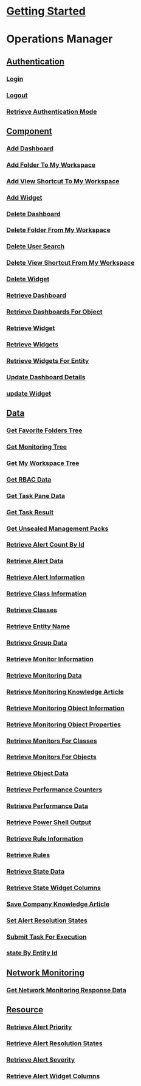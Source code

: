 # [Getting Started](../index.md)
# Operations Manager
## [Authentication](operationsmanager/Authentication.yml)
### [Login](operationsmanager/Authentication/Login.yml)
### [Logout](operationsmanager/Authentication/Logout.yml)
### [Retrieve Authentication Mode](operationsmanager/Authentication/RetrieveAuthenticationMode.yml)
## [Component](operationsmanager/Component.yml)
### [Add Dashboard](operationsmanager/Component/AddDashboard.yml)
### [Add Folder To My Workspace](operationsmanager/Component/AddFolderToMyWorkspace.yml)
### [Add View Shortcut To My Workspace](operationsmanager/Component/AddViewShortcutToMyWorkspace.yml)
### [Add Widget](operationsmanager/Component/AddWidget.yml)
### [Delete Dashboard](operationsmanager/Component/DeleteDashboard.yml)
### [Delete Folder From My Workspace](operationsmanager/Component/DeleteFolderFromMyWorkspace.yml)
### [Delete User Search](operationsmanager/Component/DeleteUserSearch.yml)
### [Delete View Shortcut From My Workspace](operationsmanager/Component/DeleteViewShortcutFromMyWorkspace.yml)
### [Delete Widget](operationsmanager/Component/DeleteWidget.yml)
### [Retrieve Dashboard](operationsmanager/Component/RetrieveDashboard.yml)
### [Retrieve Dashboards For Object](operationsmanager/Component/RetrieveDashboardsForObject.yml)
### [Retrieve Widget](operationsmanager/Component/RetrieveWidget.yml)
### [Retrieve Widgets](operationsmanager/Component/RetrieveWidgets.yml)
### [Retrieve Widgets For Entity](operationsmanager/Component/RetrieveWidgetsForEntity.yml)
### [Update Dashboard Details](operationsmanager/Component/UpdateDashboardDetails.yml)
### [update Widget](operationsmanager/Component/updateWidget.yml)
## [Data](operationsmanager/Data.yml)
### [Get Favorite Folders Tree](operationsmanager/Data/GetFavoriteFoldersTree.yml)
### [Get Monitoring Tree](operationsmanager/Data/GetMonitoringTree.yml)
### [Get My Workspace Tree](operationsmanager/Data/GetMyWorkspaceTree.yml)
### [Get RBAC Data](operationsmanager/Data/GetRBACData.yml)
### [Get Task Pane Data](operationsmanager/Data/GetTaskPaneData.yml)
### [Get Task Result](operationsmanager/Data/GetTaskResult.yml)
### [Get Unsealed Management Packs](operationsmanager/Data/GetUnsealedManagementPacks.yml)
### [Retrieve Alert Count By Id](operationsmanager/Data/RetrieveAlertCountById.yml)
### [Retrieve Alert Data](operationsmanager/Data/RetrieveAlertData.yml)
### [Retrieve Alert Information](operationsmanager/Data/RetrieveAlertInformation.yml)
### [Retrieve Class Information](operationsmanager/Data/RetrieveClassInformation.yml)
### [Retrieve Classes](operationsmanager/Data/RetrieveClasses.yml)
### [Retrieve Entity Name](operationsmanager/Data/RetrieveEntityName.yml)
### [Retrieve Group Data](operationsmanager/Data/RetrieveGroupData.yml)
### [Retrieve Monitor Information](operationsmanager/Data/RetrieveMonitorInformation.yml)
### [Retrieve Monitoring Data](operationsmanager/Data/RetrieveMonitoringData.yml)
### [Retrieve Monitoring Knowledge Article](operationsmanager/Data/RetrieveMonitoringKnowledgeArticle.yml)
### [Retrieve Monitoring Object Information](operationsmanager/Data/RetrieveMonitoringObjectInformation.yml)
### [Retrieve Monitoring Object Properties](operationsmanager/Data/RetrieveMonitoringObjectProperties.yml)
### [Retrieve Monitors For Classes](operationsmanager/Data/RetrieveMonitorsForClasses.yml)
### [Retrieve Monitors For Objects](operationsmanager/Data/RetrieveMonitorsForObjects.yml)
### [Retrieve Object Data](operationsmanager/Data/RetrieveObjectData.yml)
### [Retrieve Performance Counters](operationsmanager/Data/RetrievePerformanceCounters.yml)
### [Retrieve Performance Data](operationsmanager/Data/RetrievePerformanceData.yml)
### [Retrieve Power Shell Output](operationsmanager/Data/RetrievePowerShellOutput.yml)
### [Retrieve Rule Information](operationsmanager/Data/RetrieveRuleInformation.yml)
### [Retrieve Rules](operationsmanager/Data/RetrieveRules.yml)
### [Retrieve State Data](operationsmanager/Data/RetrieveStateData.yml)
### [Retrieve State Widget Columns](operationsmanager/Data/RetrieveStateWidgetColumns.yml)
### [Save Company Knowledge Article](operationsmanager/Data/SaveCompanyKnowledgeArticle.yml)
### [Set Alert Resolution States](operationsmanager/Data/SetAlertResolutionStates.yml)
### [Submit Task For Execution](operationsmanager/Data/SubmitTaskForExecution.yml)
### [state By Entity Id](operationsmanager/Data/stateByEntityId.yml)
## [Network Monitoring](operationsmanager/NetworkMonitoring.yml)
### [Get Network Monitoring Response Data](operationsmanager/NetworkMonitoring/GetNetworkMonitoringResponseData.yml)
## [Resource](operationsmanager/Resource.yml)
### [Retrieve Alert Priority](operationsmanager/Resource/RetrieveAlertPriority.yml)
### [Retrieve Alert Resolution States](operationsmanager/Resource/RetrieveAlertResolutionStates.yml)
### [Retrieve Alert Severity](operationsmanager/Resource/RetrieveAlertSeverity.yml)
### [Retrieve Alert Widget Columns](operationsmanager/Resource/RetrieveAlertWidgetColumns.yml)
